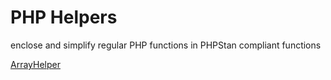 # PHP Helpers
enclose and simplify regular PHP functions in PHPStan compliant functions

[ArrayHelper](../main/doc/ArrayHelper.md)

